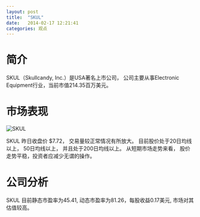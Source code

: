 ```yaml
---
layout: post
title:  "SKUL"
date:   2014-02-17 12:21:41
categories: 观点
---
```


# 简介
SKUL（Skullcandy, Inc.）是USA著名上市公司，
公司主要从事Electronic Equipment行业，当前市值214.35百万美元。

# 市场表现

![SKUL](http://finviz.com/chart.ashx?t=SKUL&ty=c&ta=1&p=d&s=l)

SKUL 昨日收盘价 $7.72，
交易量较正常情况有所放大。
目前股价处于20日均线以上，
50日均线以上，
并且处于200日均线以上。
从短期市场走势来看，
股价走势平稳，投资者应减少无谓的操作。

# 公司分析
SKUL 目前静态市盈率为45.41, 动态市盈率为81.26，每股收益0.17美元,
市场对其估值较高。
